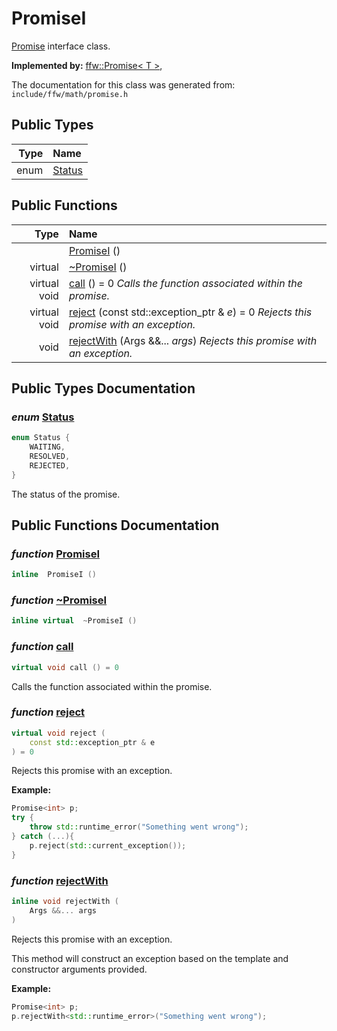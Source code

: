 PromiseI
===================================

[Promise](ffw_Promise.html) interface class. 

**Implemented by:** [ffw::Promise< T >](ffw_Promise.html), 

The documentation for this class was generated from: `include/ffw/math/promise.h`



## Public Types

| Type | Name |
| -------: | :------- |
| enum | [Status](#af35a7f5) |


## Public Functions

| Type | Name |
| -------: | :------- |
|   | [PromiseI](#f4a6edb8) ()  |
|  virtual  | [~PromiseI](#5ac1a5a0) ()  |
|  virtual void | [call](#98ff0a8e) () = 0  _Calls the function associated within the promise._ |
|  virtual void | [reject](#38460c5d) (const std::exception_ptr & _e_) = 0  _Rejects this promise with an exception._ |
|  void | [rejectWith](#7d11756a) (Args &&... _args_)  _Rejects this promise with an exception._ |


## Public Types Documentation

### _enum_ <a id="af35a7f5" href="#af35a7f5">Status</a>

```cpp
enum Status {
    WAITING,
    RESOLVED,
    REJECTED,
}
```

The status of the promise. 



## Public Functions Documentation

### _function_ <a id="f4a6edb8" href="#f4a6edb8">PromiseI</a>

```cpp
inline  PromiseI () 
```



### _function_ <a id="5ac1a5a0" href="#5ac1a5a0">~PromiseI</a>

```cpp
inline virtual  ~PromiseI () 
```



### _function_ <a id="98ff0a8e" href="#98ff0a8e">call</a>

```cpp
virtual void call () = 0 
```

Calls the function associated within the promise. 

### _function_ <a id="38460c5d" href="#38460c5d">reject</a>

```cpp
virtual void reject (
    const std::exception_ptr & e
) = 0 
```

Rejects this promise with an exception. 



**Example:**

```cpp
Promise<int> p;
try {
    throw std::runtime_error("Something went wrong");
} catch (...){
    p.reject(std::current_exception());
}
```
 
### _function_ <a id="7d11756a" href="#7d11756a">rejectWith</a>

```cpp
inline void rejectWith (
    Args &&... args
) 
```

Rejects this promise with an exception. 

This method will construct an exception based on the template and constructor arguments provided. 

**Example:**

```cpp
Promise<int> p;
p.rejectWith<std::runtime_error>("Something went wrong");
```
 


